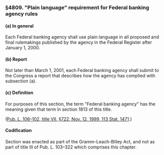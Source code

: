 ### §4809. "Plain language" requirement for Federal banking agency rules ###

[]()

#### (a) In general ####

Each Federal banking agency shall use plain language in all proposed and final rulemakings published by the agency in the Federal Register after January 1, 2000.

[]()

#### (b) Report ####

Not later than March 1, 2001, each Federal banking agency shall submit to the Congress a report that describes how the agency has complied with subsection (a).

[]()

#### (c) Definition ####

For purposes of this section, the term "Federal banking agency" has the meaning given that term in section 1813 of this title.

([Pub. L. 106–102, title VII, §722, Nov. 12, 1999, 113 Stat. 1471](/statviewer.htm?volume=113&page=1471).)

#### Codification ####

Section was enacted as part of the Gramm-Leach-Bliley Act, and not as part of title III of Pub. L. 103–322 which comprises this chapter.